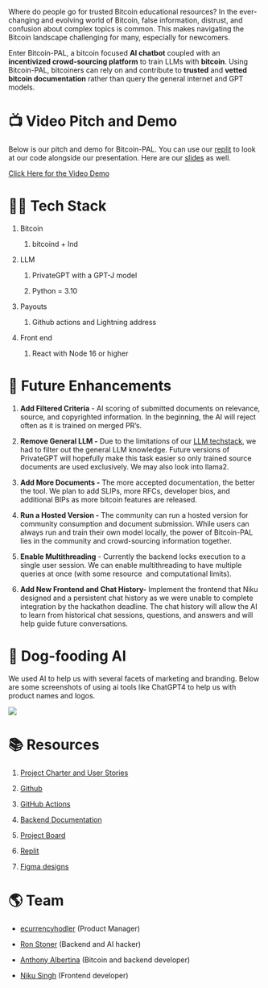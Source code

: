 Where do people go for trusted Bitcoin educational resources? In the ever-changing and evolving world of Bitcoin, false information, distrust, and confusion about complex topics is common. This makes navigating the Bitcoin landscape challenging for many, especially for newcomers.

Enter Bitcoin-PAL, a bitcoin focused **AI chatbot** coupled with an **incentivized crowd-sourcing platform** to train LLMs with **bitcoin**. Using Bitcoin-PAL, bitcoiners can rely on and contribute to **trusted** and **vetted bitcoin documentation** rather than query the general internet and GPT models.

📺 Video Pitch and Demo
=======================

Below is our pitch and demo for Bitcoin-PAL. You can use our [replit](https://replit.com/@ronaldstoner/Bitcoin-PAL#README.md) to look at our code alongside our presentation. Here are our [slides](https://docs.google.com/presentation/d/1wQ2xA9-Qhlzq_LHi4xZEoWbT_n2CrFk7vsxiAPJRJ2o/edit?usp=sharing) as well.

[Click Here for the Video Demo](https://www.youtube-nocookie.com/embed/i-LUgcZiPEA?)

🧑‍💻 Tech Stack
================

1.  Bitcoin
    
    1.  bitcoind + lnd
        
2.  LLM
    
    1.  PrivateGPT with a GPT-J model
        
    2.  Python = 3.10
        
3.  Payouts
    
    1.  Github actions and Lightning address
        
4.  Front end
    
    1.  React with Node 16 or higher
        

🔭 Future Enhancements
======================

1.  **Add Filtered Criteria** - AI scoring of submitted documents on relevance, source, and copyrighted information. In the beginning, the AI will reject often as it is trained on merged PR’s.
    
2.  **Remove General LLM -** Due to the limitations of our [LLM techstack](https://bolt.fun/story/our-llm-techstack-and-its-limitations--933), we had to filter out the general LLM knowledge. Future versions of PrivateGPT will hopefully make this task easier so only trained source documents are used exclusively. We may also look into llama2.
    
3.  **Add More Documents -** The more accepted documentation, the better the tool. We plan to add SLIPs, more RFCs, developer bios, and additional BIPs as more bitcoin features are released.
    
4.  **Run a Hosted Version -** The community can run a hosted version for community consumption and document submission. While users can always run and train their own model locally, the power of Bitcoin-PAL lies in the community and crowd-sourcing information together.
    
5.  **Enable Multithreading** - Currently the backend locks execution to a single user session. We can enable multithreading to have multiple queries at once (with some resource  and computational limits).
    
6.  **Add New Frontend and Chat History-** Implement the frontend that Niku designed and a persistent chat history as we were unable to complete integration by the hackathon deadline. The chat history will allow the AI to learn from historical chat sessions, questions, and answers and will help guide future conversations.
    

🐶 Dog-fooding AI
=================

We used AI to help us with several facets of marketing and branding. Below are some screenshots of using ai tools like ChatGPT4 to help us with product names and logos.

![](https://lh6.googleusercontent.com/FzdvHcNqEpPZyZee4nJGYmveAqShPyqq9EkeQKGqVr_KCSrXwAkAvWNyn7f6j6G98bc06IHnm0FX6e5ilO5zR79THXinNFgoVRTotZu-y9qONrd9N_kms6Uiu9WPDl89VHLPV1tRe0038Wxt5_l5LhE)

📚 Resources
============

1.  [Project Charter and User Stories](https://docs.google.com/document/d/1SNIwo1evh4KxonslYy0HhbsHSHQuQU8B6TuFWWzATPM/edit?usp=sharing)
    
2.  [Github](https://github.com/ecurrencyhodler/Bitcoin-PAL/tree/main)
    
3.  [GitHub Actions](https://github.com/ecurrencyhodler/Bitcoin-PAL/tree/main/.github/workflows)
    
4.  [Backend Documentation](https://github.com/ecurrencyhodler/Bitcoin-PAL/tree/main/backend)
    
5.  [Project Board](https://github.com/users/ecurrencyhodler/projects/4)
    
6.  [Replit](https://replit.com/@ronaldstoner/Bitcoin-PAL#README.md)
    
7.  [Figma designs](https://www.figma.com/file/K5CfpF43xBeTMZL9KCJEOZ/Bitcoin-PAL?type=design&node-id=13%3A505&mode=design&t=WOKDVJugadqeDqM5-1)
    

🌎 Team
=======

*   [ecurrencyhodler](https://twitter.com/ecurrencyhodler) (Product Manager)
    
*   [Ron Stoner](https://twitter.com/forwardsecrecy) (Backend and AI hacker)
    
*   [Anthony Albertina](https://github.com/anthony-albertina) (Bitcoin and backend developer)
    
*   [Niku Singh](https://twitter.com/Niku_Singh_) (Frontend developer)
